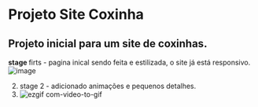 # Projeto Site Coxinha
 <h2> Projeto inicial para um site de coxinhas.</h2>


<strong> stage </strong> firts - pagina inical sendo feita e estilizada, o site já está responsivo.
![image](https://github.com/Simbyonte333/Projeto-Coxinha/assets/101475958/8c4c7782-7f2d-43d3-a80f-1e1e30324acd)


2. stage 2 - adicionado animações e pequenos detalhes.
3. ![ezgif com-video-to-gif](https://github.com/Simbyonte333/Projeto-Coxinha/assets/101475958/1fab4306-e489-45f0-ac74-04f915a7b5b4)

